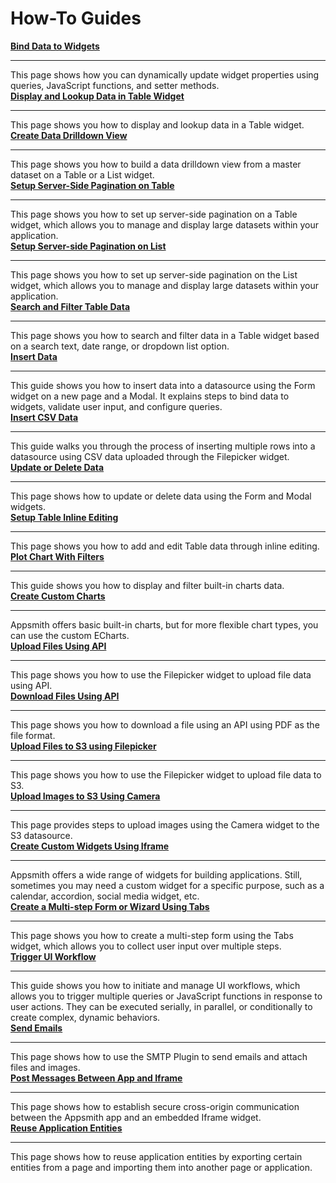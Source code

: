 # How-To Guides

<div className="containerGridSampleApp">
<div className="containerColumnSampleApp columnGrid column-one">
        <div className="containerCol">
            <a href="/core-concepts/building-ui/dynamic-ui"><strong>Bind Data to Widgets</strong></a>
        </div> <hr/>
        <div className="containerDescription">This page shows how you can dynamically update widget properties using queries, JavaScript functions, and setter methods.</div>
        <div className="containerTutorialLink"></div>
    </div>
<div className="containerColumnSampleApp columnGrid column-two">
<div className="containerCol">
            <a href="/build-apps/how-to-guides/display-search-and-filter-table-data"><strong>Display and Lookup Data in Table Widget</strong></a>
        </div> <hr/>
        <div className="containerDescription">This page shows you how to display and lookup data in a Table widget.</div>
</div>
</div>

<div className="containerGridSampleApp">
    <div className="containerColumnSampleApp columnGrid column-one">
        <div className="containerCol">
           <a href="/build-apps/how-to-guides/create-drill-down-view"><strong>Create Data Drilldown View</strong></a>
        </div><hr/>
        <div className="containerDescription">This page shows you how to build a data drilldown view from a master dataset on a Table or a List widget.</div>
    </div>
    <div className="containerColumnSampleApp columnGrid column-two">
        <div className="containerCol">
            <a href="/build-apps/how-to-guides/Server-side-pagination-in-table"><strong>Setup Server-Side Pagination on Table</strong></a>
        </div> <hr/>
        <div className="containerDescription">This page shows you how to set up server-side pagination on a Table widget, which allows you to manage and display large datasets within your application.</div>
    </div>
</div>
<div className="containerGridSampleApp">
    <div className="containerColumnSampleApp columnGrid column-one">
    <div className="containerCol">
           <a href="/build-apps/how-to-guides/Setup-Server-side-Pagination-on-List"><strong>Setup Server-side Pagination on List</strong></a>
        </div><hr/>
        <div className="containerDescription">This page shows you how to set up server-side pagination on the List widget, which allows you to manage and display large datasets within your application.</div>
          </div>
    <div className="containerColumnSampleApp columnGrid column-two">
        <div className="containerCol">
            <a href="/build-apps/how-to-guides/search-and-filter-table-data"><strong>Search and Filter Table Data</strong></a>
        </div> <hr/>
        <div className="containerDescription">This page shows you how to search and filter data in a Table widget based on a search text, date range, or dropdown list option.</div>
    </div>
</div>

<div className="containerGridSampleApp">
    <div className="containerColumnSampleApp columnGrid column-one">
        <div className="containerCol">
            <a href="/build-apps/how-to-guides/insert-data"><strong>Insert Data</strong></a>
        </div> <hr/>
        <div className="containerDescription">This guide shows you how to insert data into a datasource using the Form widget on a new page and a Modal. It explains steps to bind data to widgets, validate user input, and configure queries.</div>
    </div>
     <div className="containerColumnSampleApp columnGrid column-two">
        <div className="containerCol">
           <a href="/build-apps/how-to-guides/Upload-CSV-Data-to-Table"><strong>Insert CSV Data</strong></a>
        </div><hr/>
        <div className="containerDescription">This guide walks you through the process of inserting multiple rows into a datasource using CSV data uploaded through the Filepicker widget.</div>
    </div>
</div>

<div className="containerGridSampleApp">
    <div className="containerColumnSampleApp columnGrid column-one">
    <div className="containerCol">
            <a href="/build-apps/how-to-guides/submit-form-data"><strong>Update or Delete Data</strong></a>
        </div> <hr/>
        <div className="containerDescription">This page shows how to update or delete data using the Form and Modal widgets.</div>
    </div>
    <div className="containerColumnSampleApp columnGrid column-two">
        <div className="containerCol">
           <a href="/reference/widgets/table/inline-editing"><strong>Setup Table Inline Editing</strong></a>
        </div><hr/>
        <div className="containerDescription">This page shows you how to add and edit Table data through inline editing.</div>
    </div>
</div>

<div className="containerGridSampleApp">
    <div className="containerColumnSampleApp columnGrid column-one">
        <div className="containerCol">
            <a href="/build-apps/how-to-guides/Display-and-filter-chart-data"><strong>Plot Chart With Filters</strong></a>
        </div> <hr/>
        <div className="containerDescription">This guide shows you how to display and filter built-in charts data.</div>
    </div>
    <div className="containerColumnSampleApp columnGrid column-two">
        <div className="containerCol">
           <a href="/build-apps/how-to-guides/create-custom-charts"><strong>Create Custom Charts</strong></a>
        </div><hr/>
        <div className="containerDescription">Appsmith offers basic built-in charts, but for more flexible chart types, you can use the custom ECharts.</div>
    </div>
</div>

<div className="containerGridSampleApp">
    <div className="containerColumnSampleApp columnGrid column-one">
        <div className="containerCol">
            <a href="/build-apps/how-to-guides/Send-Filepicker-Data-with-API-Requests"><strong>Upload Files Using API</strong></a>
        </div> <hr/>
        <div className="containerDescription">This page shows you how to use the Filepicker widget to upload file data using API.</div>
    </div>
    <div className="containerColumnSampleApp columnGrid column-two">
        <div className="containerCol">
           <a href="/connect-data/how-to-guides/how-to-download-files-using-api"><strong>Download Files Using API</strong></a>
        </div><hr/>
        <div className="containerDescription">This page shows you how to download a file using an API using PDF as the file format. </div>
    </div>
</div>

<div className="containerGridSampleApp">
    <div className="containerColumnSampleApp columnGrid column-one">
        <div className="containerCol">
            <a href="/connect-data/how-to-guides/how-to-upload-to-s3"><strong>Upload Files to S3 using Filepicker</strong></a>
        </div> <hr/>
        <div className="containerDescription">This page shows you how to use the Filepicker widget to upload file data to S3.</div>
    </div>
    <div className="containerColumnSampleApp columnGrid column-two">
        <div className="containerCol">
           <a href="/connect-data/how-to-guides/how-to-use-the-camera-image-widget-to-upload-download-images"><strong>Upload Images to S3 Using Camera</strong></a>
        </div><hr/>
        <div className="containerDescription">This page provides steps to upload images using the Camera widget to the S3 datasource.</div>
    </div>
</div>

<div className="containerGridSampleApp">
    <div className="containerColumnSampleApp columnGrid column-one">
        <div className="containerCol">
            <a href="/build-apps/how-to-guides/Create-Custom-Widgets-Using-Iframe"><strong>Create Custom Widgets Using Iframe</strong></a>
        </div> <hr/>
        <div className="containerDescription">Appsmith offers a wide range of widgets for building applications. Still, sometimes you may need a custom widget for a specific purpose, such as a calendar, accordion, social media widget, etc.</div>
    </div>
    <div className="containerColumnSampleApp columnGrid column-two">
<div className="containerCol">
           <a href="/build-apps/how-to-guides/Multi-step-Form-or-Wizard-Using-Tabs"><strong>Create a Multi-step Form or Wizard Using Tabs</strong></a>
        </div><hr/>
        <div className="containerDescription">This page shows you how to create a multi-step form using the Tabs widget, which allows you to collect user input over multiple steps.</div>
</div>
</div>

<div className="containerGridSampleApp">
<div className="containerColumnSampleApp columnGrid column-one">
        <div className="containerCol">
            <a href="/core-concepts/writing-code/workflows"><strong>Trigger UI Workflow</strong></a>
        </div> <hr/>
        <div className="containerDescription">This guide shows you how to initiate and manage UI workflows, which allows you to trigger multiple queries or JavaScript functions in response to user actions. They can be executed serially, in parallel, or conditionally to create complex, dynamic behaviors.</div>
    </div>
<div className="containerColumnSampleApp columnGrid column-two">
         <div className="containerCol">
            <a href="/connect-data/how-to-guides/send-emails-using-the-SMTP-plugin"><strong>Send Emails</strong></a>
        </div> <hr/>
        <div className="containerDescription">This page shows how to use the SMTP Plugin to send emails and attach files and images.</div>
    </div>
</div>

<div className="containerGridSampleApp">
    <div className="containerColumnSampleApp columnGrid column-one">
       <div className="containerCol">
            <a href="/build-apps/how-to-guides/Communicate-Between-an-App-and-Iframe"><strong>Post Messages Between App and Iframe</strong></a>
        </div> <hr/>
        <div className="containerDescription">This page shows how to establish secure cross-origin communication between the Appsmith app and an embedded Iframe widget.</div>
    </div>
    <div className="containerColumnSampleApp columnGrid column-two">
 <div className="containerCol">
            <a href="/build-apps/how-to-guides/import-export-app-entities"><strong>Reuse Application Entities</strong></a>
        </div> <hr/>
        <div className="containerDescription">This page shows how to reuse application entities by exporting certain entities from a page and importing them into another page or application.</div>
</div>
</div>

